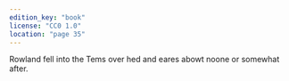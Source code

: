 ```yaml
---
edition_key: "book"
license: "CC0 1.0"
location: "page 35"
---
```

Rowland fell into the Tems over hed
and eares abowt noone or somewhat after.
